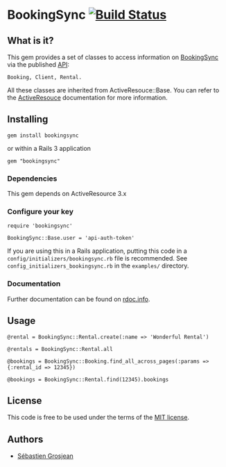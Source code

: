 # BookingSync [![Build Status](http://travis-ci.org/BookingSync/bookingsync-ruby.png)](http://travis-ci.org/BookingSync/bookingsync-ruby)


## What is it?

This gem provides a set of classes to access information on [BookingSync][bs] via the published [API][api]:

    Booking, Client, Rental.

All these classes are inherited from ActiveResouce::Base. You can refer to the [ActiveResouce][ar] documentation for more information.

## Installing

    gem install bookingsync

or within a Rails 3 application

    gem "bookingsync"

### Dependencies

This gem depends on ActiveResource 3.x

### Configure your key

    require 'bookingsync'

    BookingSync::Base.user = 'api-auth-token'

If you are using this in a Rails application, putting this code in a `config/initializers/bookingsync.rb`
file is recommended. See `config_initializers_bookingsync.rb` in the `examples/` directory.

### Documentation

Further documentation can be found on [rdoc.info][rdoc].

## Usage

    @rental = BookingSync::Rental.create(:name => 'Wonderful Rental')

    @rentals = BookingSync::Rental.all

    @bookings = BookingSync::Booking.find_all_across_pages(:params => {:rental_id => 12345})

    @bookings = BookingSync::Rental.find(12345).bookings

## License

This code is free to be used under the terms of the [MIT license][mit].

## Authors

* [Sébastien Grosjean][zencocoon]


[api]: http://www.bookingsync.com/en/documentation/api
[ar]: http://api.rubyonrails.org/classes/ActiveResource/Base.html
[bs]:  http://www.bookingsync.com
[rdoc]: http://rdoc.info/github/BookingSync/bookingsync-ruby/master/frames
[mit]:http://www.opensource.org/licenses/mit-license.php
[i]:  https://github.com/BookingSync/bookingsync-ruby/issues
[zencocoon]: https://github.com/ZenCocoon
